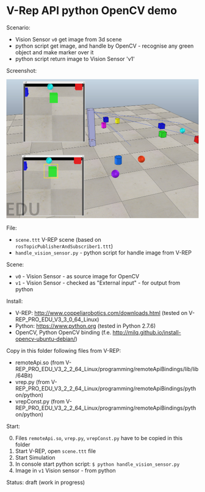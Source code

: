 V-Rep API python OpenCV demo
============================

Scenario:

* Vision Sensor `v0` get image from 3d scene
* python script get image, and handle by OpenCV - recognise any green object and make marker over it
* python script return image to Vision Sensor 'v1'

Screenshot:

![](v-rep-api-python-opencv-screenshot.jpg)

File:

* `scene.ttt` V-REP scene (based on `rosTopicPublisherAndSubscriber1.ttt`)
* `handle_vision_sensor.py` - python script for handle image from V-REP

Scene:
* `v0` - Vision Sensor - as source image for OpenCV
* `v1` - Vision Sensor - checked as "External input" - for output from python

Install:

* V-REP: http://www.coppeliarobotics.com/downloads.html (tested on V-REP_PRO_EDU_V3_3_0_64_Linux)
* Python: https://www.python.org (tested in Python 2.7.6)
* OpenCV, Python OpenCV binding (f.e. http://milq.github.io/install-opencv-ubuntu-debian/)

Copy in this folder following files from V-REP:

* remoteApi.so (from V-REP_PRO_EDU_V3_2_2_64_Linux/programming/remoteApiBindings/lib/lib/64Bit)
* vrep.py (from V-REP_PRO_EDU_V3_2_2_64_Linux/programming/remoteApiBindings/python/python)
* vrepConst.py (from V-REP_PRO_EDU_V3_2_2_64_Linux/programming/remoteApiBindings/python/python)

Start:

0. Files `remoteApi.so`, `vrep.py`, `vrepConst.py` have to be copied in this folder
1. Start V-REP, open `scene.ttt` file
2. Start Simulation
3. In console start python script: `$ python handle_vision_sensor.py`
4. Image in `v1` Vision sensor - from python


Status: draft (work in progress)